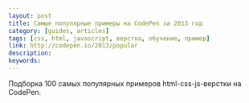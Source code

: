 ```yaml
---
layout: post
title: Самые популярные примеры на CodePen за 2013 год
category: [guides, articles]
tags: [css, html, javascript, верстка, обучение, пример]
link: http://codepen.io/2013/popular
description:
keywords:
---
```


<p>Подборка 100 самых популярных примеров html-css-js-верстки на CodePen.</p>
